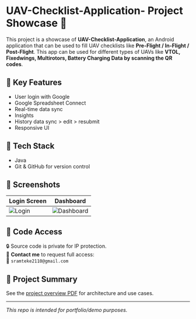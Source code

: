 # UAV-Checklist-Application- Project Showcase 🚀

This project is a showcase of **UAV-Checklist-Application**, an Android application that can be used to fill UAV checklists like **Pre-Flight / In-Flight / Post-Flight**.
This app can be used for different types of UAVs like **VTOL, Fixedwings, Multirotors, Battery Charging Data by scanning the QR codes**.

## 📱 Key Features
- User login with Google
- Google Spreadsheet Connect
- Real-time data sync
- Insights
- History data sync > edit > resubmit
- Responsive UI 

## 🔧 Tech Stack
- Java
- Git & GitHub for version control

## 📸 Screenshots

| Login Screen | Dashboard |
|--------------|-----------|
| ![Login](screenshots/login.png) | ![Dashboard](screenshots/dashboard.png) |

## 📂 Code Access
🔒 Source code is private for IP protection.  
📩 **Contact me** to request full access:  
📧 `sramteke2110@gmail.com`

## 📄 Project Summary
See the [project overview PDF](docs/MyApp_Overview.pdf) for architecture and use cases.

---

_This repo is intended for portfolio/demo purposes._
